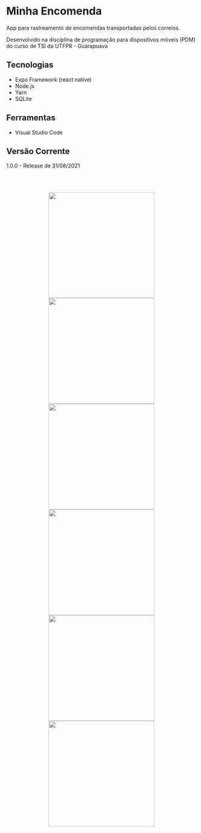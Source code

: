 # Minha Encomenda

App para rastreamento de encomendas transportadas pelos correios. 

Desenvolvido na disciplina de programação para dispositivos móveis (PDM) do curso de TSI da UTFPR - Guarapuava

## Tecnologias

+ Expo Framework (react native)
+ Node.js
+ Yarn 
+ SQLite

## Ferramentas

+ Visual Studio Code


## Versão Corrente

1.0.0 - Release de 31/08/2021

\
&nbsp;

<div align="center">
  <img src="https://user-images.githubusercontent.com/48563663/131581076-40ec97ce-3037-465e-9196-143e011da1d5.jpeg" width="280px"> 
  <img src="https://user-images.githubusercontent.com/48563663/131581169-850aef5b-0499-49db-9ea5-22cd9a7639fd.jpeg" width="280px"> 
  <img src="https://user-images.githubusercontent.com/48563663/131578002-4f43805a-9c7d-4df9-8e47-1b321582680a.jpeg" width="280px"> 
  <img src="https://user-images.githubusercontent.com/48563663/131848067-3de1dfc0-827d-49e0-b1be-aac437573c0d.jpeg" width="280px"> 
  <img src="https://user-images.githubusercontent.com/48563663/131581232-63a91eb8-6475-441b-b9c6-d4fba1805003.jpeg" width="280px"> 
  <img src="https://user-images.githubusercontent.com/48563663/131581319-3a8a0d7a-ebef-4214-b486-31fe36cde452.jpeg" width="280px"> 
</div>



